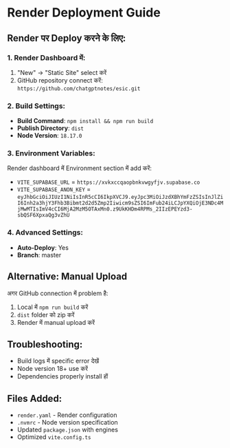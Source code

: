# Render Deployment Guide

## Render पर Deploy करने के लिए:

### 1. Render Dashboard में:
1. "New" → "Static Site" select करें
2. GitHub repository connect करें: `https://github.com/chatgptnotes/esic.git`

### 2. Build Settings:
- **Build Command**: `npm install && npm run build`
- **Publish Directory**: `dist`
- **Node Version**: `18.17.0`

### 3. Environment Variables:
Render dashboard में Environment section में add करें:
- `VITE_SUPABASE_URL` = `https://xvkxccqaopbnkvwgyfjv.supabase.co`
- `VITE_SUPABASE_ANON_KEY` = `eyJhbGciOiJIUzI1NiIsInR5cCI6IkpXVCJ9.eyJpc3MiOiJzdXBhYmFzZSIsInJlZiI6Inh2a3hjY3Fhb3Bibmt2d2d5Zmp2Iiwicm9sZSI6ImFub24iLCJpYXQiOjE3NDc4MjMwMTIsImV4cCI6MjA2MzM5OTAxMn0.z9UkKHDm4RPMs_2IIzEPEYzd3-sbQSF6XpxaQg3vZhU`

### 4. Advanced Settings:
- **Auto-Deploy**: Yes
- **Branch**: master

## Alternative: Manual Upload
अगर GitHub connection में problem है:
1. Local में `npm run build` करें
2. `dist` folder को zip करें
3. Render में manual upload करें

## Troubleshooting:
- Build logs में specific error देखें
- Node version 18+ use करें
- Dependencies properly install हों

## Files Added:
- `render.yaml` - Render configuration
- `.nvmrc` - Node version specification
- Updated `package.json` with engines
- Optimized `vite.config.ts`
